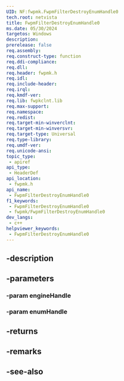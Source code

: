 ```yaml
---
UID: NF:fwpmk.FwpmFilterDestroyEnumHandle0
tech.root: netvista
title: FwpmFilterDestroyEnumHandle0
ms.date: 05/30/2024
targetos: Windows
description: 
prerelease: false
req.assembly: 
req.construct-type: function
req.ddi-compliance: 
req.dll: 
req.header: fwpmk.h
req.idl: 
req.include-header: 
req.irql: 
req.kmdf-ver: 
req.lib: fwpkclnt.lib
req.max-support: 
req.namespace: 
req.redist: 
req.target-min-winverclnt: 
req.target-min-winversvr: 
req.target-type: Universal
req.type-library: 
req.umdf-ver: 
req.unicode-ansi: 
topic_type:
 - apiref
api_type:
 - HeaderDef
api_location:
 - fwpmk.h
api_name:
 - FwpmFilterDestroyEnumHandle0
f1_keywords:
 - FwpmFilterDestroyEnumHandle0
 - fwpmk/FwpmFilterDestroyEnumHandle0
dev_langs:
 - c++
helpviewer_keywords:
 - FwpmFilterDestroyEnumHandle0
---
```


## -description

## -parameters

### -param engineHandle

### -param enumHandle

## -returns

## -remarks

## -see-also

